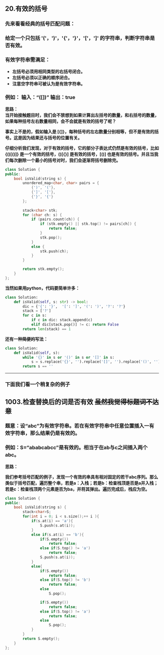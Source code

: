 ## 20.有效的括号

### 先来看看经典的括号匹配问题：

### 给定一个只包括 '('，')'，'{'，'}'，'['，']' 的字符串，判断字符串是否有效。
### 有效字符串需满足：
* **左括号必须用相同类型的右括号闭合。**
* **左括号必须以正确的顺序闭合。**
* **注意空字符串可被认为是有效字符串。**

### 例如： 输入：“([])” 输出：true

**思路：**  
**当开始接触题目时，我们会不禁想到如果计算出左括号的数量，和右括号的数量，如果每种括号左右数量相同，会不会就是有效的括号了呢？**  

**事实上不是的，假如输入是 [{]}，每种括号的左右数量分别相等，但不是有效的括号。这是因为结果还与括号的位置有关。**  

**仔细分析我们发现，对于有效的括号，它的部分子表达式仍然是有效的括号，比如 {()[()]} 是一个有效的括号，()[{}] 是有效的括号，[()] 也是有效的括号。并且当我们每次删除一个最小的括号对时，我们会逐渐将括号删除完。**  

```CPP
class Solution {
public:
    bool isValid(string s) {
        unordered_map<char, char> pairs = {
            {')', '('},
            {']', '['},
            {'}', '{'}
        };
        
        stack<char> stk;
        for (char ch: s) {
            if (pairs.count(ch)) {
                if (stk.empty() || stk.top() != pairs[ch]) {
                    return false;
                }
                stk.pop();
            }
            else {
                stk.push(ch);
            }
        }

        return stk.empty();
    }
};

```

**当然如果用python，代码要简单许多：**
```python
class Solution:
    def isValid(self, s: str) -> bool:
        dic = {'{': '}',  '[': ']', '(': ')', '?': '?'}
        stack = ['?']
        for c in s:
            if c in dic: stack.append(c)
            elif dic[stack.pop()] != c: return False 
        return len(stack) == 1
```

**还有一种~~简便的~~写法：**
```python
class Solution:
    def isValid(self, s):
        while '{}' in s or '()' in s or '[]' in s:
            s = s.replace('{}', '').replace('[]', '').replace('()', '')
        return s == ''
```

***

### 下面我们看一个稍复杂的例子

## 1003.检查替换后的词是否有效  ~~虽然我觉得标题词不达意~~

### 题意：设“abc”为有效字符串。若在有效字符串中任意位置插入一有效字符串，那么结果仍是有效的。

### 例如：S=“ababcabcc”是有效的。相当于在ab与c之间插入两个abc。

**思路：**  

**我们参考括号匹配的例子，发现一个有效的串具有相对固定的若干abc序列。那么类似于括号匹配，遍历整个串，若是a：入栈；若是b：检查栈顶是否是a并入栈；若是c：检查栈顶两个元素是否为ba，并将其弹出。遍历完成后，栈应为空。**

```CPP
class Solution {
public:
    bool isValid(string s) {
        stack<char>S;
        for(int i = 0; i < s.size();++ i ){
            if(s.at(i) == 'a'){
                S.push(s.at(i));
            }
            else if(s.at(i) == 'b'){
                if(S.empty())
                    return false;
                else if(S.top() != 'a')
                    return false;
                S.push(s.at(i));
            }
            else{
                if(S.empty())
                    return false;
                else if(S.top() != 'b')
                    return false;
                else
                    S.pop();

                if(S.empty())
                    return false;
                else if(S.top() != 'a')
                    return false;
                else
                    S.pop();
            }
        }
        return S.empty();
    }
};
```
